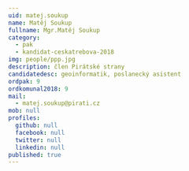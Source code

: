 ```yaml
---
uid: matej.soukup
name: Matěj Soukup
fullname: Mgr.Matěj Soukup
category:
  - pak
  - kandidat-ceskatrebova-2018
img: people/ppp.jpg
description: člen Pirátské strany
candidatedesc: geoinformatik, poslanecký asistent
ordpak: 9
ordkomunal2018: 9
mail:
  - matej.soukup@pirati.cz
mob: null
profiles:
  github: null
  facebook: null
  twitter: null
  linkedin: null
published: true
---
```

